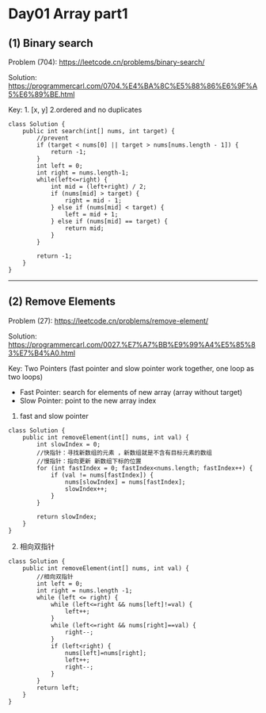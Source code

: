 # Day01 Array part1
## (1) Binary search
Problem (704): https://leetcode.cn/problems/binary-search/

Solution: https://programmercarl.com/0704.%E4%BA%8C%E5%88%86%E6%9F%A5%E6%89%BE.html

Key: 1. [x, y]
     2.ordered and no duplicates

```
class Solution {
    public int search(int[] nums, int target) {
        //prevent 
        if (target < nums[0] || target > nums[nums.length - 1]) {
            return -1;
        }
        int left = 0;
        int right = nums.length-1;
        while(left<=right) {
            int mid = (left+right) / 2;
            if (nums[mid] > target) {
                right = mid - 1;
            } else if (nums[mid] < target) {
                left = mid + 1;
            } else if (nums[mid] == target) {
                return mid;
            }
        }

        return -1;
    }
}
```
***
## (2) Remove Elements
Problem (27):  https://leetcode.cn/problems/remove-element/

Solution: https://programmercarl.com/0027.%E7%A7%BB%E9%99%A4%E5%85%83%E7%B4%A0.html

Key: Two Pointers (fast pointer and slow pointer work together, one loop as two loops)

* Fast Pointer: search for elements of new array (array without target)
* Slow Pointer: point to the new array index

1. fast and slow pointer
```
class Solution {
    public int removeElement(int[] nums, int val) {
        int slowIndex = 0;
        //快指针：寻找新数组的元素 ，新数组就是不含有目标元素的数组
        //慢指针：指向更新 新数组下标的位置
        for (int fastIndex = 0; fastIndex<nums.length; fastIndex++) {
            if (val != nums[fastIndex]) {
                nums[slowIndex] = nums[fastIndex];
                slowIndex++;
            }
        }

        return slowIndex;
    }
}
```

2. 相向双指针
```
class Solution {
    public int removeElement(int[] nums, int val) {
        //相向双指针
        int left = 0;
        int right = nums.length -1;
        while (left <= right) {
            while (left<=right && nums[left]!=val) {
                left++;
            }
            while (left<=right && nums[right]==val) {
                right--;
            }
            if (left<right) {
                nums[left]=nums[right];
                left++;
                right--;
            }
        }
        return left;
    }
}
```
